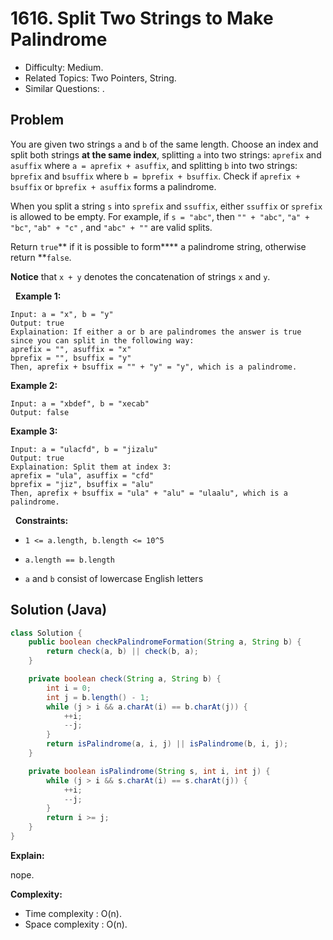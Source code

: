 # 1616. Split Two Strings to Make Palindrome

- Difficulty: Medium.
- Related Topics: Two Pointers, String.
- Similar Questions: .

## Problem

You are given two strings ```a``` and ```b``` of the same length. Choose an index and split both strings **at the same index**, splitting ```a``` into two strings: ```aprefix``` and ```asuffix``` where ```a = aprefix + asuffix```, and splitting ```b``` into two strings: ```bprefix``` and ```bsuffix``` where ```b = bprefix + bsuffix```. Check if ```aprefix + bsuffix``` or ```bprefix + asuffix``` forms a palindrome.

When you split a string ```s``` into ```sprefix``` and ```ssuffix```, either ```ssuffix``` or ```sprefix``` is allowed to be empty. For example, if ```s = "abc"```, then ```"" + "abc"```, ```"a" + "bc"```, ```"ab" + "c"``` , and ```"abc" + ""``` are valid splits.

Return ```true```** if it is possible to form**** a palindrome string, otherwise return **```false```.

**Notice** that ```x + y``` denotes the concatenation of strings ```x``` and ```y```.

 
**Example 1:**

```
Input: a = "x", b = "y"
Output: true
Explaination: If either a or b are palindromes the answer is true since you can split in the following way:
aprefix = "", asuffix = "x"
bprefix = "", bsuffix = "y"
Then, aprefix + bsuffix = "" + "y" = "y", which is a palindrome.
```

**Example 2:**

```
Input: a = "xbdef", b = "xecab"
Output: false
```

**Example 3:**

```
Input: a = "ulacfd", b = "jizalu"
Output: true
Explaination: Split them at index 3:
aprefix = "ula", asuffix = "cfd"
bprefix = "jiz", bsuffix = "alu"
Then, aprefix + bsuffix = "ula" + "alu" = "ulaalu", which is a palindrome.
```

 
**Constraints:**


	
- ```1 <= a.length, b.length <= 10^5```
	
- ```a.length == b.length```
	
- ```a``` and ```b``` consist of lowercase English letters



## Solution (Java)

```java
class Solution {
    public boolean checkPalindromeFormation(String a, String b) {
        return check(a, b) || check(b, a);
    }

    private boolean check(String a, String b) {
        int i = 0;
        int j = b.length() - 1;
        while (j > i && a.charAt(i) == b.charAt(j)) {
            ++i;
            --j;
        }
        return isPalindrome(a, i, j) || isPalindrome(b, i, j);
    }

    private boolean isPalindrome(String s, int i, int j) {
        while (j > i && s.charAt(i) == s.charAt(j)) {
            ++i;
            --j;
        }
        return i >= j;
    }
}
```

**Explain:**

nope.

**Complexity:**

* Time complexity : O(n).
* Space complexity : O(n).
